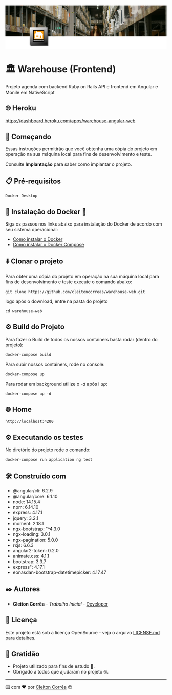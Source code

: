 <p align="center">
  <img src="https://github.com/cleitoncorreas/cleitoncorreas/blob/4fa53ca31d1bf2a525be593615104f1bbea71da9/Projetos/Warehouse/Capa/capa-warehouse.png"/>
</p>

# 🏛️ Warehouse (Frontend)
Projeto agenda com backend Ruby on Rails API e frontend em Angular e Monile em NativeScript

## 🌐 Heroku
https://dashboard.heroku.com/apps/warehouse-angular-web

## 🚀 Começando
Essas instruções permitirão que você obtenha uma cópia do projeto em operação na sua máquina local para fins de desenvolvimento e teste.

Consulte **Implantação** para saber como implantar o projeto.

## 📋 Pré-requisitos

```
Docker Desktop
```

## 🔧 Instalação do Docker 🐳
Siga os passos nos links abaixo para instalação do Docker de acordo com seu sistema operacional:

* [Como instalar o Docker](https://docs.docker.com/engine/installation/)
* [Como instalar o Docker Compose](https://docs.docker.com/compose/)

## ⬇️ Clonar o projeto
Para obter uma cópia do projeto em operação na sua máquina local para fins de desenvolvimento e teste execute o comando abaixo:

```
git clone https://github.com/cleitoncorreas/warehouse-web.git
```

logo após o download, entre na pasta do projeto

```
cd warehouse-web
```

## ⚙️ Build do Projeto
Para fazer o Build de todos os nossos containers basta rodar (dentro do projeto):

```
docker-compose build
```

Para subir nossos containers, rode no console:

```
docker-compose up
```

Para rodar em background utilize o _-d_ após i _up_:

```
docker-compose up -d
```

## 🌐 Home

```
http://localhost:4200
```

## ⚙️ Executando os testes

No diretório do projeto rode o comando:

```
docker-compose run application ng test
```

## 🛠️ Construído com

* @angular/cli: 6.2.9
* @angular/core: 6.1.10
* node: 14.15.4
* npm: 6.14.10
* express: 4.17.1
* jquery: 3.2.1
* moment: 2.18.1
* ngx-bootstrap: "^4.3.0
* ngx-loading: 3.0.1
* ngx-pagination: 5.0.0
* rxjs: 6.6.3
* angular2-token: 0.2.0
* animate.css: 4.1.1
* bootstrap: 3.3.7
* express": 4.17.1
* eonasdan-bootstrap-datetimepicker: 4.17.47

## ✒️ Autores

* **Cleiton Corrêa** - *Trabalho Inicial* - [Developer](https://github.com/cleitoncorreas)

## 📄 Licença

Este projeto está sob a licença OpenSource - veja o arquivo [LICENSE.md](https://github.com/cleitoncorreas/notebook_api/LICENSE.md) para detalhes.

## 🎁 Gratidão

* Projeto utilizado para fins de estudo 📢.
* Obrigado a todos que ajudaram no projeto 🤓.


---
⌨️ com ❤️ por [Cleiton Corrêa](https://github.com/cleitoncorreas) 😊
